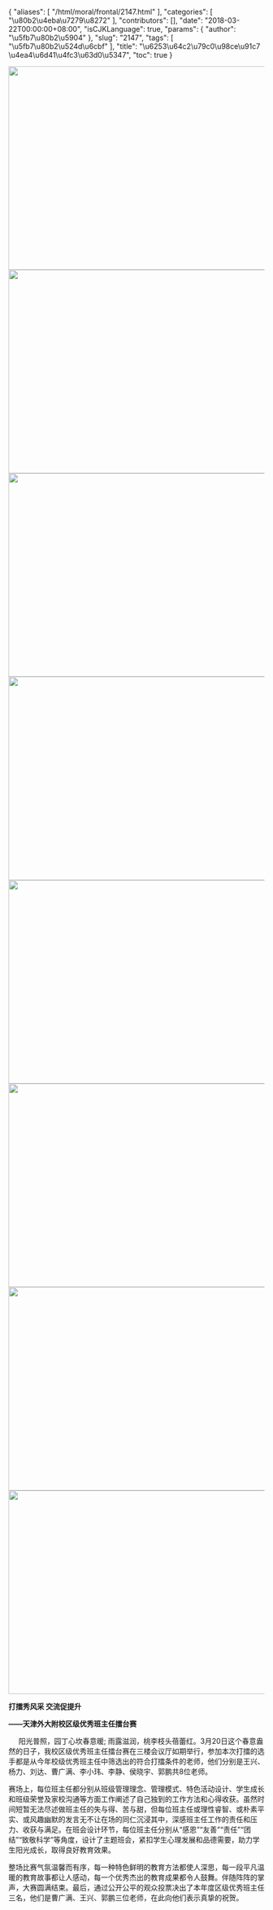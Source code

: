 {
    "aliases": [
        "/html/moral/frontal/2147.html"
    ],
    "categories": [
        "\u80b2\u4eba\u7279\u8272"
    ],
    "contributors": [],
    "date": "2018-03-22T00:00:00+08:00",
    "isCJKLanguage": true,
    "params": {
        "author": "\u5fb7\u80b2\u5904"
    },
    "slug": "2147",
    "tags": [
        "\u5fb7\u80b2\u524d\u6cbf"
    ],
    "title": "\u6253\u64c2\u79c0\u98ce\u91c7 \u4ea4\u6d41\u4fc3\u63d0\u5347",
    "toc": true
}


<img
    src="https://cdn.tfls.online/mirror/full/05a9329d504d7012e54669dd841a260e15e49dd4.jpg"
    style="display:block;margin-left:auto;margin-right:auto;"
    decoding="async"
    fetchpriority="auto"
    loading="lazy"
    height="400"
    width="600"
/>
<img
    src="https://cdn.tfls.online/mirror/full/4f31125dc477c5de4acb6280905e79ae8aed931d.jpg"
    style="display:block;margin-left:auto;margin-right:auto;"
    decoding="async"
    fetchpriority="auto"
    loading="lazy"
    height="400"
    width="600"
/>
<img
    src="https://cdn.tfls.online/mirror/full/13be614e8d8c3d5ed78178501519e44e96d21b8c.jpg"
    style="display:block;margin-left:auto;margin-right:auto;"
    decoding="async"
    fetchpriority="auto"
    loading="lazy"
    height="400"
    width="600"
/>
<img
    src="https://cdn.tfls.online/mirror/full/bcdfcd79f0628ca772146536e7db2a83119dd12d.jpg"
    style="display:block;margin-left:auto;margin-right:auto;"
    decoding="async"
    fetchpriority="auto"
    loading="lazy"
    height="400"
    width="600"
/>
<img
    src="https://cdn.tfls.online/mirror/full/fd4b80d54bdb14e053ac790800822c9845949df6.jpg"
    style="display:block;margin-left:auto;margin-right:auto;"
    decoding="async"
    fetchpriority="auto"
    loading="lazy"
    height="400"
    width="600"
/>
<img
    src="https://cdn.tfls.online/mirror/full/801bc312715913bf175e224ab01860b08db0d3fb.jpg"
    style="display:block;margin-left:auto;margin-right:auto;"
    decoding="async"
    fetchpriority="auto"
    loading="lazy"
    height="400"
    width="600"
/>
<img
    src="https://cdn.tfls.online/mirror/full/cd6ed71354dfc24498a6a02f87d48b80f7b669ab.jpg"
    style="display:block;margin-left:auto;margin-right:auto;"
    decoding="async"
    fetchpriority="auto"
    loading="lazy"
    height="400"
    width="600"
/>
<img
    src="https://cdn.tfls.online/mirror/full/d478278a15bce4d8be7ff5312020517400116988.jpg"
    style="display:block;margin-left:auto;margin-right:auto;"
    decoding="async"
    fetchpriority="auto"
    loading="lazy"
    height="400"
    width="600"
/>







**打擂秀风采 交流促提升**




**——天津外大附校区级优秀班主任擂台赛**




     阳光普照，园丁心坎春意暖; 雨露滋润，桃李枝头蓓蕾红。3月20日这个春意盎然的日子，我校区级优秀班主任擂台赛在三楼会议厅如期举行，参加本次打擂的选手都是从今年校级优秀班主任中筛选出的符合打擂条件的老师，他们分别是王兴、杨力、刘达、曹广满、李小玮、李静、侯晓宇、郭鹏共8位老师。




赛场上，每位班主任都分别从班级管理理念、管理模式、特色活动设计、学生成长和班级荣誉及家校沟通等方面工作阐述了自己独到的工作方法和心得收获。虽然时间短暂无法尽述做班主任的失与得、苦与甜，但每位班主任或理性睿智、或朴素平实、或风趣幽默的发言无不让在场的同仁沉浸其中，深感班主任工作的责任和压力、收获与满足。在班会设计环节，每位班主任分别从“感恩”“友善”“责任”“团结”“致敬科学”等角度，设计了主题班会，紧扣学生心理发展和品德需要，助力学生阳光成长，取得良好教育效果。




整场比赛气氛温馨而有序，每一种特色鲜明的教育方法都使人深思，每一段平凡温暖的教育故事都让人感动，每一个优秀杰出的教育成果都令人鼓舞。伴随阵阵的掌声，大赛圆满结束。最后，通过公开公平的观众投票决出了本年度区级优秀班主任三名，他们是曹广满、王兴、郭鹏三位老师，在此向他们表示真挚的祝贺。




    




 




 




  




